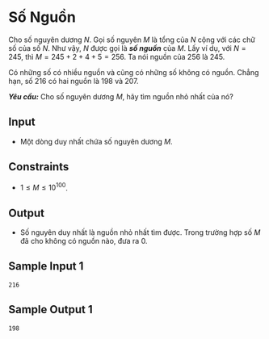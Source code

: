 # Số Nguồn

Cho số nguyên dương $N$. Gọi số nguyên $M$ là tổng của $N$ cộng với các chữ số của số $N$. Như vậy, $N$ được gọi là ***số nguồn*** của $M$. Lấy ví dụ, với $N = 245,$ thì $M = 245 + 2 + 4 + 5 = 256$. Ta nói nguồn của $256$ là $245$.

Có những số có nhiều nguồn và cũng có những số không có nguồn. Chẳng hạn, số $216$ có hai nguồn là $198$ và $207$.

***Yêu cầu:*** Cho số nguyên dương $M,$ hãy tìm nguồn nhỏ nhất của nó?

## Input

- Một dòng duy nhất chứa số nguyên dương $M$.

## Constraints

- $1 \le M \le 10^{100}$.

## Output

- Số nguyên duy nhất là nguồn nhỏ nhất tìm được. Trong trường hợp số $M$ đã cho không có nguồn nào, đưa ra $0$.

## Sample Input 1

```
216
```

## Sample Output 1

```
198
```



